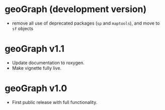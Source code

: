 # geoGraph (development version)

* remove all use of deprecated packages (`sp` and `maptools`), and move to
  `sf` objects

# geoGraph v1.1

* Update documentation to roxygen.
* Make vignette fully live.


# geoGraph v1.0

* First public release with full functionality.